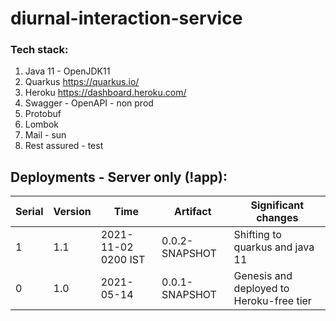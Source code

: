 # diurnal-interaction-service

### Tech stack:

<ol>
<li>Java 11 - OpenJDK11</li>
<li>Quarkus <a href="https://quarkus.io/">https://quarkus.io/</a></li>
<li>Heroku <a href="https://dashboard.heroku.com/">https://dashboard.heroku.com/</a></li>
<li>Swagger - OpenAPI - non prod</li>
<li>Protobuf</li>
<li>Lombok</li>
<li>Mail - sun</li>
<li>Rest assured - test</li>
</ol> 

## Deployments - Server only (!app):

| Serial | Version | Time | Artifact | Significant changes | 
| ------ | ------- | ---- | -------- | ------------------- |
| 1      | 1.1     | 2021-11-02 0200 IST | 0.0.2-SNAPSHOT | Shifting to quarkus and java 11 |
| 0      | 1.0     | 2021-05-14   | 0.0.1-SNAPSHOT | Genesis and deployed to Heroku-free tier |
